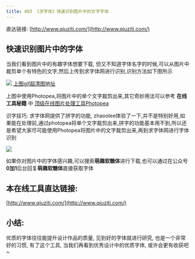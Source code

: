 ```yaml
---
title: 003 《求字体》快速识别图片中的文字字体
---
```

直达链接: [http://www.qiuziti.com/](http://www.qiuziti.com/)


## 快速识别图片中的字体

当我们看到图片中的有趣字体想要下载, 但又不知道字体名字的时候,可以从图片中裁剪单个有特色的文字,然后上传到求字体网进行识别,识别方法如下图所示

![](https://v2fy.com/asset/003-qiuziti/73504194-8382c000-4409-11ea-93ff-b71107dc8bdf.gif)
[上图gif超清图地址](https://user-images.githubusercontent.com/15868458/73504195-841b5680-4409-11ea-88f2-9e9fcca5443c.gif)

上图中使用Photopea,将图片中的单个文字裁剪出来,其它奇妙用法可以参考 **在线工具秘籍** 中 [顶级在线图片处理工具Photopea](https://www.v2fy.com/p/photopea/) 

识字技巧: 求字体网提供了拼字的功能, zhaoolee体验了一下,并不是特别好用,如果能在处理前,通过photopea将单个文字裁剪出来,拼字的功能基本用不到,所以还是希望大家尽可能使用Photopea将图片中的文字裁剪出来,再到求字体网进行字体识别

![](https://v2fy.com/asset/003-qiuziti/73505804-89c76b00-440e-11ea-9b11-bdd94a7e815c.png)

如果你对图片中的字体感兴趣,可以搜索**萌趣软糖体**进行下载,也可以通过在公众号**0加1**后台回复**萌趣软糖体**直接获取字体


## 本在线工具直达链接:

[http://www.qiuziti.com/](http://www.qiuziti.com/)


## 小结:
优质的字体往往能提升设计作品的质量, 见到好的字体就进行研究, 也是一个非常好的习惯, 有了这个工具, 当我们再看到优秀设计中的优质字体, 或许会更有收获吧~
